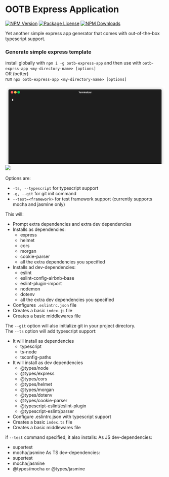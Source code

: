 # OOTB Express Application

<a href="https://www.npmjs.com/package/ootb-express-app" target="_blank"><img src="https://img.shields.io/npm/v/ootb-express-app.svg" alt="NPM Version" /></a>
<a href="https://www.npmjs.com/package/ootb-express-app" target="_blank"><img src="https://img.shields.io/npm/l/ootb-express-app.svg" alt="Package License" /></a>
<a href="https://www.npmjs.com/package/ootb-express-app" target="_blank"><img src="https://img.shields.io/npm/dm/ootb-express-app.svg" alt="NPM Downloads" /></a>

Yet another simple express app generator that comes with out-of-the-box typescript support.

### Generate simple express template

install globally with `npm i -g ootb-express-app` and then use with `ootb-exprss-app <my-directory-name> [options]`  
OR (better)  
run `npx ootb-express-app <my-directory-name> [options]`  

![](github/ootb-js.gif)
![](github/ootb-ts.gif)

Options are: 
* `-ts, --typescript` for typescript support
* `-g, --git` for git init command
* `--test=<framework>` for test framework support (currently supports mocha and jasmine only)

This will:
* Prompt extra dependencies and extra dev dependencies
* Installs as dependencies:
    * express
    * helmet
    * cors
    * morgan
    * cookie-parser
    * all the extra dependencies you specified
* Installs ad dev-dependencies:
    * eslint
    * eslint-config-airbnb-base
    * eslint-plugin-import
    * nodemon
    * dotenv
    * all the extra dev dependencies you specified
* Configures `.eslintrc.json` file
* Creates a basic `index.js` file
* Creates a basic middlewares file

The `--git` option will also initialize git in your project directory.  
The `--ts` option will add typescript support:
* It will install as dependencies
    * typescript
    * ts-node
    * tsconfig-paths 
* It will install  as dev dependencies
    * @types/node
    * @types/express
    * @types/cors
    * @types/helmet
    * @types/morgan
    * @types/dotenv
    * @types/cookie-parser
    * @typescript-eslint/eslint-plugin
    * @typescript-eslint/parser
* Configure .eslintrc.json with typescript support
* Creates a basic `index.ts` file
* Creates a basic middlewares file

if `--test` command specified, it also installs:
As JS dev-dependencies:
* supertest
* mocha/jasmine
As TS dev-dependencies:
* supertest
* mocha/jasmine
* @types/mocha or @types/jasmine


